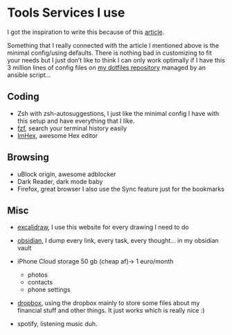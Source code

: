 # Tools Services I use
I got the inspiration to write this because of this [article](https://siboehm.com/articles/22/tools-I-like).

Something that I really connected with the article I mentioned above is the minimal config/using defaults. There is nothing bad in customizing to fit your needs but I just don’t like to think I can only work optimally if I have this 3 million lines of config files on [my dotfiles repository](https://github.com/ricardonunosr/dotfiles/) managed by an ansible script…

## Coding

- Zsh with zsh-autosuggestions, I just like the minimal config I have with this setup and have everything that I like.
- [fzf](https://github.com/junegunn/fzf), search your terminal history easily
- [ImHex](https://imhex.werwolv.net/), awesome Hex editor

## Browsing

- uBlock origin, awesome adblocker
- Dark Reader, dark mode baby
- Firefox, great browser I also use the Sync feature just for the bookmarks

## Misc

-   [excalidraw](https://excalidraw.com/), I use this website for every drawing I need to do
-   [obsidian](https://obsidian.md/), I dump every link, every task, every thought… in my obsidian vault
-   iPhone Cloud storage 50 gb (cheap af)-> 1 euro/month
    -   photos
    -   contacts
    -   phone settings

-   [dropbox](https://www.dropbox.com/), using the dropbox mainly to store some files about my financial stuff and other things. It just works which is really nice :)
-   spotify, listening music duh.